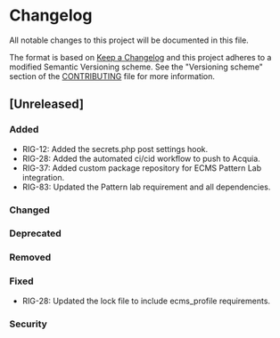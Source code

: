 # Changelog
All notable changes to this project will be documented in this file.

The format is based on [Keep a Changelog][] and this project adheres to a
modified Semantic Versioning scheme. See the "Versioning scheme" section of the
[CONTRIBUTING][] file for more information.

[Keep a Changelog]: http://keepachangelog.com/
[CONTRIBUTING]: https://github.com/State-of-Rhode-Island-eCMS/ecms_distribution/docs/release-workflow.md#versioning-scheme

## [Unreleased]
### Added
- RIG-12: Added the secrets.php post settings hook.
- RIG-28: Added the automated ci/cid workflow to push to Acquia.
- RIG-37: Added custom package repository for ECMS Pattern Lab integration.
- RIG-83: Updated the Pattern lab requirement and all dependencies.

### Changed

### Deprecated

### Removed

### Fixed
- RIG-28: Updated the lock file to include ecms_profile requirements.

### Security

